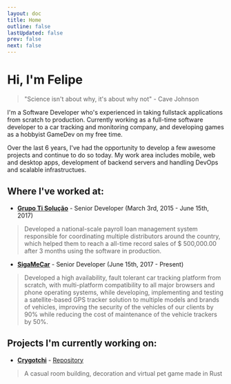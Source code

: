 ```yaml
---
layout: doc
title: Home
outline: false
lastUpdated: false
prev: false
next: false
---
```


# Hi, I'm Felipe
> "Science isn't about why, it's about why not" - Cave Johnson

I'm a Software Developer who's experienced in taking fullstack applications from scratch to production. Currently working as a full-time software developer to a car tracking and monitoring company, and developing games as a hobbyist GameDev on my free time.

Over the last 6 years, I've had the opportunity to develop a few awesome projects and continue to do so today. My work area includes mobile, web and desktop apps, development of backend servers and handling DevOps and scalable infrastructues.

## Where I've worked at:

- [**Grupo Ti Solução**](https://www.grupotisolucao.com.br) - Senior Developer (March 3rd, 2015 - June 15th, 2017)
> Developed a national-scale payroll loan management system responsible for coordinating multiple distributors around the country, which helped them to reach a all-time record sales of $ 500,000.00 after 3 months using the software in production.

- [**SigaMeCar**](https://www.grupotisolucao.com.br) - Senior Developer (June 15th, 2017 - Present)
> Developed a high availability, fault tolerant car tracking platform from scratch, with multi-platform compatibility to all major browsers and phone operating systems, while developing, implementing and testing a satellite-based GPS tracker solution to multiple models and brands of vehicles, improving the security of the vehicles of our clients by 90% while reducing the cost of maintenance of the vehicle trackers by 50%.

## Projects I'm currently working on:

- [**Crygotchi**](/projects/crygotchi/) - [Repository](https://github.com/akatsukilevi/crygotchi/)
>  A casual room building, decoration and virtual pet game made in Rust
